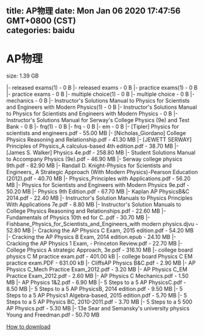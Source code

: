 
title: AP物理
date: Mon Jan 06 2020 17:47:56 GMT+0800 (CST)    
categories: baidu
---

# AP物理
size: 1.39 GB
 
 
|- released exams(1) - 0 B
|- released exams - 0 B
|- practice exams(1) - 0 B
|- practice exams - 0 B
|- multiple choice(1) - 0 B
|- multiple choice - 0 B
|- mechanics - 0 B
|- Instructor's Solutions Manual to Physics for Scientists and Engineers with Modern Physics(1) - 0 B
|- Instructor's Solutions Manual to Physics for Scientists and Engineers with Modern Physics - 0 B
|- Instructor's Solutions Manual for Serway's College Physics (9e) and Test Bank - 0 B
|- frq(1) - 0 B
|- frq - 0 B
|- em - 0 B
|- [Tipler] Physics for scientists and engineers.pdf - 55.00 MB
|- [Nicholas_Giordano] College Physics Reasoning and Relationship.pdf - 41.30 MB
|- [JEWETT SERWAY] Principles of Physics_A calculus-based 4th edition.pdf - 38.70 MB
|- [James S. Walker] Physics 4e.pdf - 258.80 MB
|- Student Solutions Manual to Accompany Physics (9e).pdf - 46.90 MB
|- Serway college physics 9th.pdf - 82.90 MB
|- Randall D. Knight-Physics for Scientists and Engineers_ A Strategic Approach (With Modern Physics)-Pearson Education (2012).pdf - 40.70 MB
|- Physics_Principles with Applications.pdf - 56.20 MB
|- Physics for Scientists and Engineers with Modern Physics 9e.pdf - 50.20 MB
|- Physics 9th Edition.pdf - 67.70 MB
|- Kaplan AP PhysicsB&C 2014.pdf - 22.40 MB
|- Instructor's Solution Manuals to Physics Principles With Applications 7e.pdf - 8.80 MB
|- Instructor's Solution Manuals to College Physics Reasoning and Relationships.pdf - 22.60 MB
|- Fundamentals of Physics 10th ed for C..pdf - 30.70 MB
|- Fishbane_Physics_for_Scientists_and_Engineers_with modern physics.djvu - 52.80 MB
|- Cracking the AP Physics C Exam, 2015 edition.pdf - 54.20 MB
|- Cracking the AP Physics B Exam, 2014 edition.epub - 24.10 MB
|- Cracking the AP Physics 1 Exam, - Princeton Review.pdf - 22.70 MB
|- College Physics A strategic Approach, 3e.pdf - 316.10 MB
|- college board physics C M practice exam.pdf - 401.00 kB
|- college board Physics C EM practice exam.PDF - 631.00 kB
|- CliffsAP Physics B&C.pdf - 2.90 MB
|- AP Physics C_Mech Practice Exam_2012.pdf - 3.20 MB
|- AP Physics C_EM Practice Exam_2012.pdf - 2.60 MB
|- AP Physics C Mechanics.pdf - 1.50 MB
|- AP Physics 1&2.pdf - 6.90 MB
|- 5 Steps to a 5 AP PhysicsC.pdf - 8.50 MB
|- 5 Steps to a 5 AP PhysicsB, 2014 edition.pdf - 9.50 MB
|- 5 Steps to a 5 AP Physics1 Algebra-based, 2015 edition.pdf - 5.70 MB
|- 5 Steps to a 5 AP Physics BC, 2010-2011.pdf - 3.70 MB
|- 5 Steps to a 5 500 AP Physics.pdf - 5.30 MB
|- 13e Sear and Semansky's university physics Young and Freedman.pdf - 50.70 MB

[How to download](https://bpcam.bemobtrk.com/go/2ceec3aa-1ca2-46d6-b9ff-aaa5c184517c?jno=673)